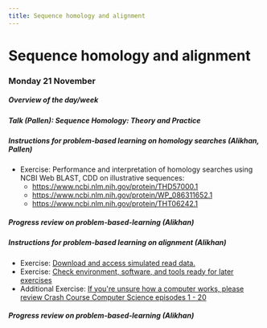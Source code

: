 ```yaml
---
title: Sequence homology and alignment
---
```


# Sequence homology and alignment

### Monday 21 November

##### Overview of the day/week 

##### Talk (Pallen):  *Sequence Homology: Theory and Practice*

##### Instructions for problem-based learning on homology searches (Alikhan, Pallen)

- Exercise: Performance and interpretation of homology searches using NCBI Web BLAST, CDD on illustrative sequences:
  - <https://www.ncbi.nlm.nih.gov/protein/THD57000.1>
  - <https://www.ncbi.nlm.nih.gov/protein/WP_086311652.1> 
  - <https://www.ncbi.nlm.nih.gov/protein/THT06242.1> 

##### Progress review on problem-based-learning (Alikhan)

##### Instructions for problem-based learning on alignment (Alikhan)

- Exercise: [Download and access simulated read data.](/seq-analysis/download-simulated-data)
- Exercise: [Check environment, software, and tools ready for later exercises](/seq-analysis/installing)
- Additional Exercise: [If you're unsure how a computer works, please review Crash Course Computer Science episodes 1 - 20](https://www.youtube.com/watch?v=O5nskjZ_GoI&list=PL8dPuuaLjXtNlUrzyH5r6jN9ulIgZBpdo&index=2)

##### Progress review on problem-based-learning (Alikhan)
